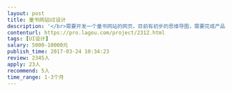 ```yaml
---                
layout: post       
title: 童书网站UI设计           
description: '</br>需要开发一个童书网站的网页，目前有初步的思维导图，需要完成产品原型设计和UI设计。</br>主要功能模块：</br>1、站内搜索功能</br>2、图书个性化推荐</br>3、书架管理</br>4、借还书管理</br>5、积分功能</br>6，钱包功能</br>7、会员管理</br>8、集群功能</br></br>要求： </br>1、配合我们司完成UI相关图形设计工作，能根据思维导图完成产品原型设计及相对应的UI；</br>2、有良好的设计表现力，注重整体感的画面控制力；</br>3、熟悉移动互联网用户使用习惯，重视用户体验； </br>4、熟知互联网、移动互联网产品；具有良好版式设计、色彩感和整体布局感觉； </br>5、三年以上行业经验，有教育类、图书类设计经验者优先</br>需看作品。兼职，接受远程</br>'     
contenturl: https://pro.lagou.com/project/2312.html      
tags: [UI设计]            
salary: 5000-10000元          
publish_time: 2017-03-24 10:34:23         
review: 2345人                   
apply: 23人                   
recommend: 5人                   
time_range: 1-3个月              
---                 
```

